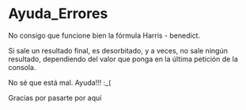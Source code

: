 # Ayuda_Errores
No consigo que funcione bien la fórmula Harris - benedict.

Si sale un resultado final, es desorbitado, y a veces, no sale ningún resultado, dependiendo del valor que ponga en la última petición de la consola.

No sé que está mal. Ayuda!!!
:_(

Gracias por pasarte por aquí

